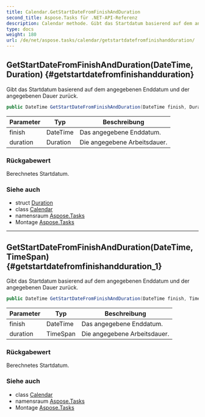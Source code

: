 ```yaml
---
title: Calendar.GetStartDateFromFinishAndDuration
second_title: Aspose.Tasks für .NET-API-Referenz
description: Calendar methode. Gibt das Startdatum basierend auf dem angegebenen Enddatum und der angegebenen Dauer zurück.
type: docs
weight: 180
url: /de/net/aspose.tasks/calendar/getstartdatefromfinishandduration/
---
```

## GetStartDateFromFinishAndDuration(DateTime, Duration) {#getstartdatefromfinishandduration}

Gibt das Startdatum basierend auf dem angegebenen Enddatum und der angegebenen Dauer zurück.

```csharp
public DateTime GetStartDateFromFinishAndDuration(DateTime finish, Duration duration)
```

| Parameter | Typ | Beschreibung |
| --- | --- | --- |
| finish | DateTime | Das angegebene Enddatum. |
| duration | Duration | Die angegebene Arbeitsdauer. |

### Rückgabewert

Berechnetes Startdatum.

### Siehe auch

* struct [Duration](../../duration/)
* class [Calendar](../)
* namensraum [Aspose.Tasks](../../calendar/)
* Montage [Aspose.Tasks](../../../)

---

## GetStartDateFromFinishAndDuration(DateTime, TimeSpan) {#getstartdatefromfinishandduration_1}

Gibt das Startdatum basierend auf dem angegebenen Enddatum und der angegebenen Dauer zurück.

```csharp
public DateTime GetStartDateFromFinishAndDuration(DateTime finish, TimeSpan duration)
```

| Parameter | Typ | Beschreibung |
| --- | --- | --- |
| finish | DateTime | Das angegebene Enddatum. |
| duration | TimeSpan | Die angegebene Arbeitsdauer. |

### Rückgabewert

Berechnetes Startdatum.

### Siehe auch

* class [Calendar](../)
* namensraum [Aspose.Tasks](../../calendar/)
* Montage [Aspose.Tasks](../../../)


